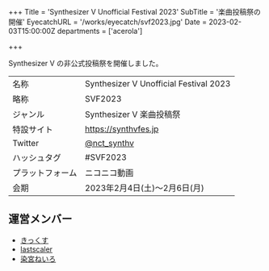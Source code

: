 +++
Title = 'Synthesizer V Unofficial Festival 2023'
SubTitle = '楽曲投稿祭の開催'
EyecatchURL = '/works/eyecatch/svf2023.jpg'
Date = 2023-02-03T15:00:00Z
departments = ['acerola']

+++

Synthesizer V の非公式投稿祭を開催しました。

<!--more-->

| | |
| --- | --- |
| 名称 | Synthesizer V Unofficial Festival 2023 |
| 略称 | SVF2023 |
| ジャンル | Synthesizer V 楽曲投稿祭 |
| 特設サイト | https://synthvfes.jp |
| Twitter | [@nct_synthv](https://twitter.com/nct_synthv) |
| ハッシュタグ | #SVF2023 |
| プラットフォーム | ニコニコ動画 |
| 会期 | 2023年2月4日(土)～2月6日(月) |

## 運営メンバー

- [きっくす](https://twitter.com/studiobiotope)
- [lastscaler](https://twitter.com/lastscaler)
- [染宮ねいろ](https://twitter.com/nirsmmy)
